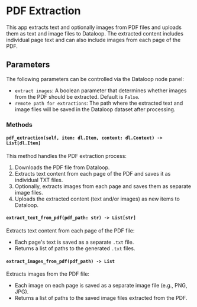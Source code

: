 # PDF Extraction

This app extracts text and optionally images from PDF files and uploads them as text and image files to Dataloop. 
The extracted content includes individual page text and can also include images from each page of the PDF.

## Parameters

The following parameters can be controlled via the Dataloop node panel:

- `extract images`: A boolean parameter that determines whether images from the PDF should be extracted. Default is `False`.
- `remote path for extractions`: The path where the extracted text and image files will be saved in the Dataloop dataset after processing.

### Methods

#### `pdf_extraction(self, item: dl.Item, context: dl.Context) -> List[dl.Item]`

This method handles the PDF extraction process:

1. Downloads the PDF file from Dataloop.
2. Extracts text content from each page of the PDF and saves it as individual TXT files.
3. Optionally, extracts images from each page and saves them as separate image files.
4. Uploads the extracted content (text and/or images) as new items to Dataloop.

#### `extract_text_from_pdf(pdf_path: str) -> List[str]`

Extracts text content from each page of the PDF file:

- Each page's text is saved as a separate `.txt` file.
- Returns a list of paths to the generated `.txt` files.

#### `extract_images_from_pdf(pdf_path) -> List`

Extracts images from the PDF file:

- Each image on each page is saved as a separate image file (e.g., PNG, JPG).
- Returns a list of paths to the saved image files extracted from the PDF.

